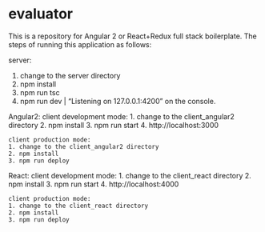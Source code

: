 ﻿# evaluator


This is a repository for Angular 2 or React+Redux full stack boilerplate. 
The steps of running this application as follows:

server:
1. change to the server directory 
2. npm install
3. npm run tsc
4. npm run dev | “Listening on 127.0.0.1:4200” on the console.

Angular2:
	client development mode:
	1. change to the client_angular2 directory
	2. npm install
	3. npm run start
	4. http://localhost:3000

	client production mode:
	1. change to the client_angular2 directory
	2. npm install
	3. npm run deploy

React:
	client development mode:
	1. change to the client_react directory
	2. npm install
	3. npm run start
	4. http://localhost:4000

	client production mode:
	1. change to the client_react directory
	2. npm install
	3. npm run deploy